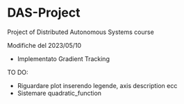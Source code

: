 # DAS-Project
Project of Distributed Autonomous Systems course

Modifiche del 2023/05/10
- Implementato Gradient Tracking

TO DO:
- Riguardare plot inserendo legende, axis description ecc
- Sistemare quadratic_function